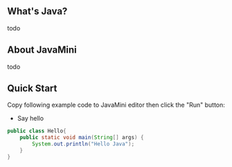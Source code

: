 ## What's Java?

todo

## About JavaMini

todo

## Quick Start

Copy following example code to JavaMini editor then click the "Run" button:

* Say hello

```java
public class Hello{
    public static void main(String[] args) {
        System.out.println("Hello Java");
    }
}
```

